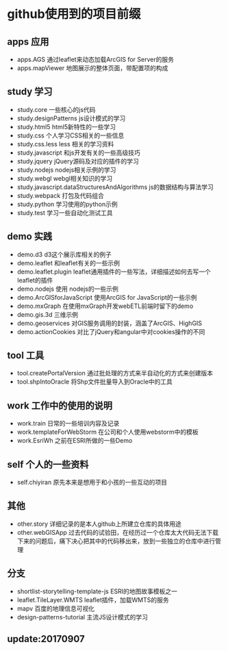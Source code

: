 # github使用到的项目前缀

## apps 应用
* apps.AGS 通过leaflet来动态加载ArcGIS for Server的服务
* apps.mapViewer 地图展示的整体页面，带配置项的构成


## study 学习
* study.core 一些核心的js代码
* study.designPatterns js设计模式的学习
* study.html5 html5新特性的一些学习
* study.css 个人学习CSS相关的一些信息
* study.css.less less 相关的学习资料
* study.javascript 和js开发有关的一些高级技巧
* study.jquery jQuery源码及对应的插件的学习
* study.nodejs nodejs相关示例的学习
* study.webgl webgl相关知识的学习
* study.javascript.dataStructuresAndAlgorithms js的数据结构与算法学习
* study.webpack 打包及代码组合
* study.python 学习使用的python示例
* study.test 学习一些自动化测试工具

## demo 实践 
* demo.d3 d3这个展示库相关的例子
* demo.leaflet 和leaflet有关的一些示例
* demo.leaflet.plugin leaflet通用插件的一些写法，详细描述如何去写一个leaflet的插件
* demo.nodejs 使用 nodejs的一些示例
* demo.ArcGISforJavaScript 使用ArcGIS for JavaScript的一些示例
* demo.mxGraph 在使用mxGraph开发webETL前端时留下的demo
* demo.gis.3d 三维示例
* demo.geoservices 对GIS服务调用的封装，涵盖了ArcGIS、HighGIS
* demo.actionCookies 对比了jQuery和angular中对cookies操作的不同

## tool 工具
* tool.createPortalVersion 通过批处理的方式来半自动化的方式来创建版本
* tool.shpIntoOracle 将Shp文件批量导入到Oracle中的工具

## work 工作中的使用的说明
* work.train 日常的一些培训内容及记录
* work.templateForWebStorm 在公司和个人使用webstorm中的模板
* work.EsriWh 之前在ESRI所做的一些Demo

## self 个人的一些资料
* self.chiyiran 原先本来是想用于和小孩的一些互动的项目

## 其他
* other.story 详细记录的是本人github上所建立仓库的具体用途
* other.webGISApp 过去代码的试验田，在经历过一个仓库太大代码无法下载下来的问题后，痛下决心把其中的代码移出来，放到一些独立的仓库中进行管理


## 分支
* shortlist-storytelling-template-js ESRI的地图故事模板之一
* leaflet.TileLayer.WMTS leaflet插件，加载WMTS的服务
* mapv 百度的地理信息可视化
* design-patterns-tutorial 主流JS设计模式的学习

## update:20170907